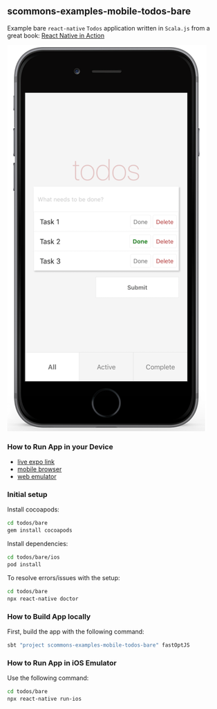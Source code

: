 
## scommons-examples-mobile-todos-bare

Example bare `react-native` `Todos` application written in `Scala.js`
from a great book: [React Native in Action](https://github.com/dabit3/react-native-in-action)

![TodoApp](../../docs/images/TodoApp.png)

### How to Run App in your Device

* [live expo link](https://expo.io/@viktorpodzigun/todo-app)
* [mobile browser](https://scommons.github.io/scommons-examples-mobile/todos.html)
* [web emulator](https://scommons.github.io/scommons-examples-mobile/todos.browser.html)

### Initial setup

Install cocoapods:

```bash
cd todos/bare
gem install cocoapods
```

Install dependencies:

```bash
cd todos/bare/ios
pod install
```

To resolve errors/issues with the setup:
```bash
cd todos/bare
npx react-native doctor
```

### How to Build App locally

First, build the app with the following command:
```bash
sbt "project scommons-examples-mobile-todos-bare" fastOptJS
```

### How to Run App in iOS Emulator

Use the following command:
```bash
cd todos/bare
npx react-native run-ios
```
